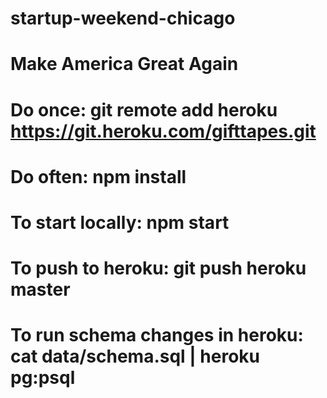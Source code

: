 # startup-weekend-chicago
# Make America Great Again

# Do once: git remote add heroku https://git.heroku.com/gifttapes.git
# Do often: npm install
# To start locally: npm start
# To push to heroku: git push heroku master
# To run schema changes in heroku: cat data/schema.sql | heroku pg:psql
